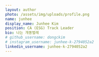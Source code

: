 ```yaml
---
layout: author
photo: /assets/img/uploads/profile.png
name: junhee
display_name: Junhee Kim
position: CA (ESG) Track Leader
bio: 나는 개똥벌레
# github_username: dongckim
# instagram_username: junhee-k-2794052a2
linkedin_username: junhee-k-2794052a2
---
```




